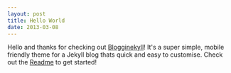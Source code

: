 ```yaml
---
layout: post
title: Hello World
date: 2013-03-08
---
```


Hello and thanks for checking out [Blogginekyll](http://github.com/sirbrad/blogginekyll)! It's a super simple, mobile friendly theme for a Jekyll blog thats quick and easy to customise. Check out the [Readme](https://github.com/sirbrad/blogginekyll/blob/master/README.md) to get started!